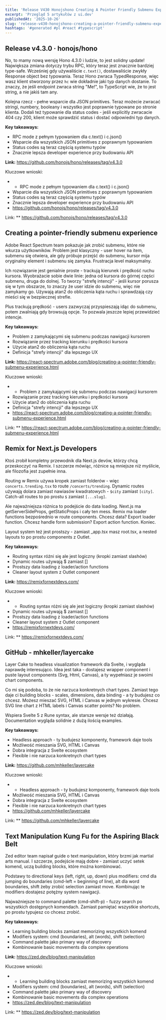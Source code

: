 ```yaml
---
title: 'Release V430 Honojshono Creating A Pointer Friendly Submenu Experience Remix For Nextjs Developers'
excerpt: 'Przegląd 5 artykułów z ui.dev'
publishedAt: '2025-10-26'
slug: 'release-v430-honojshono-creating-a-pointer-friendly-submenu-experience-remix-for-nextjs-developers'
hashtags: '#generated #pl #react #typescript'
---
```


## Release v4.3.0 · honojs/hono

No, to mamy nową wersję Hono 4.3.0 i ludzie, to jest solidny update! Największa zmiana dotyczy trybu RPC, który teraz jest znacznie bardziej type-safe. Wcześniej gdy używaliście `c.text()`, dostawaliście zwykły Response object bez typowania. Teraz Hono zwraca TypedResponse, więc wasz klient stworzony przez `hc` wie dokładnie jaki typ danych dostanie. To znaczy, że jeśli endpoint zwraca string "Me!", to TypeScript wie, że to jest string, a nie jakiś tam any. 

Kolejna rzecz - pełne wsparcie dla JSON primitives. Teraz możecie zwracać stringi, numbery, booleany i wszystko jest poprawnie typowane po stronie klienta. Dodali też typowanie dla status codes - jeśli explicitly zwracacie 404 czy 200, klient może sprawdzić status i dostać odpowiedni typ danych.

**Key takeaways:**
- RPC mode z pełnym typowaniem dla c.text() i c.json()
- Wsparcie dla wszystkich JSON primitives z poprawnym typowaniem
- Status codes są teraz częścią systemu typów
- Znacznie lepsza developer experience przy budowaniu API

**Link:** https://github.com/honojs/hono/releases/tag/v4.3.0

Kluczowe wnioski:
- - RPC mode z pełnym typowaniem dla c.text() i c.json()
- Wsparcie dla wszystkich JSON primitives z poprawnym typowaniem
- Status codes są teraz częścią systemu typów
- Znacznie lepsza developer experience przy budowaniu API
- https://github.com/honojs/hono/releases/tag/v4.3.0

Link: ** https://github.com/honojs/hono/releases/tag/v4.3.0

## Creating a pointer-friendly submenu experience

Adobe React Spectrum team pokazuje jak zrobić submenu, które nie wkurza użytkowników. Problem jest klasyczny - user hover na item, submenu się otwiera, ale gdy próbuje przejść do submenu, kursor mija oryginalny element i submenu się zamyka. Frustracja level maksymalny.

Ich rozwiązanie jest genialnie proste - trackują kierunek i prędkość ruchu kursora. Wyobrażacie sobie dwie linie: jedna od kursora do górnej części submenu, druga do dolnej. To tworzy "strefę intencji" - jeśli kursor porusza się w tym obszarze, to znaczy że user idzie do submenu, więc nie zamykamy go. Używają atan2 do obliczenia kąta ruchu i sprawdzają czy mieści się w bezpiecznej strefie.

Plus trackują prędkość - users zazwyczaj przyspieszają idąc do submenu, potem zwalniają gdy browsują opcje. To pozwala jeszcze lepiej przewidzieć intencje.

**Key takeaways:**
- Problem z zamykającymi się submenu podczas nawigacji kursorem
- Rozwiązanie przez tracking kierunku i prędkości kursora
- Użycie atan2 do obliczenia kąta ruchu
- Definicja "strefy intencji" dla lepszego UX

**Link:** https://react-spectrum.adobe.com/blog/creating-a-pointer-friendly-submenu-experience.html

Kluczowe wnioski:
- - Problem z zamykającymi się submenu podczas nawigacji kursorem
- Rozwiązanie przez tracking kierunku i prędkości kursora
- Użycie atan2 do obliczenia kąta ruchu
- Definicja "strefy intencji" dla lepszego UX
- https://react-spectrum.adobe.com/blog/creating-a-pointer-friendly-submenu-experience.html

Link: ** https://react-spectrum.adobe.com/blog/creating-a-pointer-friendly-submenu-experience.html

## Remix for Next.js Developers

Ktoś zrobił kompletny przewodnik dla Next.js devów, którzy chcą przeskoczyć na Remix. I szczerze mówiąc, różnice są mniejsze niż myślicie, ale filozofia jest zupełnie inna.

Routing w Remix używa kropek zamiast folderów - więc `concerts.trending.tsx` to route `/concerts/trending`. Dynamic routes używają dolara zamiast nawiasów kwadratowych - `$city` zamiast `[city]`. Catch-all routes to po prostu `$` zamiast `[...slug]`.

Ale najważniejsza różnica to podejście do data loading. Next.js ma getServerSideProps, getStaticProps i cały ten mess. Remix ma loader functions bezpośrednio w route components. Chcesz data? Export loader function. Chcesz handle form submission? Export action function. Koniec.

Layout system też jest prostszy - zamiast _app.tsx masz root.tsx, a nested layouts to po prostu components z Outlet.

**Key takeaways:**
- Routing syntax różni się ale jest logiczny (kropki zamiast slashów)
- Dynamic routes używają $ zamiast []
- Prostszy data loading z loader/action functions
- Cleaner layout system z Outlet component

**Link:** https://remixfornextdevs.com/

Kluczowe wnioski:
- - Routing syntax różni się ale jest logiczny (kropki zamiast slashów)
- Dynamic routes używają $ zamiast []
- Prostszy data loading z loader/action functions
- Cleaner layout system z Outlet component
- https://remixfornextdevs.com/

Link: ** https://remixfornextdevs.com/

## GitHub - mhkeller/layercake

Layer Cake to headless visualization framework dla Svelte, i wygląda naprawdę interesująco. Idea jest taka - dostajesz wrapper component i puste layout components (Svg, Html, Canvas), a ty wypełniasz je swoimi chart components.

Co mi się podoba, to że nie narzuca konkretnych chart types. Zamiast tego daje ci building blocks - scales, dimensions, data binding - a ty budujesz co chcesz. Możesz mieszać SVG, HTML i Canvas w jednym wykresie. Chcesz SVG line chart z HTML labels i Canvas scatter points? No problem.

Wspiera Svelte 5 z Rune syntax, ale starsze wersje też działają. Documentation wygląda solidnie z dużą ilością examples.

**Key takeaways:**
- Headless approach - ty budujesz komponenty, framework daje tools
- Możliwość mieszania SVG, HTML i Canvas
- Dobra integracja z Svelte ecosystem
- Flexible i nie narzuca konkretnych chart types

**Link:** https://github.com/mhkeller/layercake

Kluczowe wnioski:
- - Headless approach - ty budujesz komponenty, framework daje tools
- Możliwość mieszania SVG, HTML i Canvas
- Dobra integracja z Svelte ecosystem
- Flexible i nie narzuca konkretnych chart types
- https://github.com/mhkeller/layercake

Link: ** https://github.com/mhkeller/layercake

## Text Manipulation Kung Fu for the Aspiring Black Belt

Zed editor team napisał guide o text manipulation, który brzmi jak martial arts manual. I szczerze, podejście mają dobre - zamiast uczyć setek komend, uczą building blocks, które można kombinować.

Podstawy to directional keys (left, right, up, down) plus modifiers: cmd dla jumping do boundaries (cmd-left = beginning of line), alt dla word boundaries, shift żeby zrobić selection zamiast move. Kombinując te modifiers dostajesz potężny system nawigacji.

Najważniejsze to command palette (cmd-shift-p) - fuzzy search po wszystkich dostępnych komendach. Zamiast pamiętać wszystkie shortcuts, po prostu typujesz co chcesz zrobić.

**Key takeaways:**
- Learning building blocks zamiast memorizing wszystkich komend
- Modifiers system: cmd (boundaries), alt (words), shift (selection)
- Command palette jako primary way of discovery
- Kombinowanie basic movements dla complex operations

**Link:** https://zed.dev/blog/text-manipulation

Kluczowe wnioski:
- - Learning building blocks zamiast memorizing wszystkich komend
- Modifiers system: cmd (boundaries), alt (words), shift (selection)
- Command palette jako primary way of discovery
- Kombinowanie basic movements dla complex operations
- https://zed.dev/blog/text-manipulation

Link: ** https://zed.dev/blog/text-manipulation